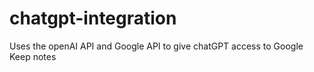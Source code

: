 # chatgpt-integration
Uses the openAI API and Google API to give chatGPT access to Google Keep notes
